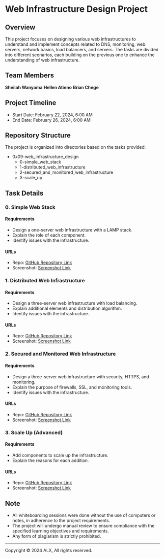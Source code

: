 # Web Infrastructure Design Project

## Overview
This project focuses on designing various web infrastructures to understand and implement concepts related to DNS, monitoring, web servers, network basics, load balancers, and servers. The tasks are divided into different scenarios, each building on the previous one to enhance the understanding of web infrastructure.

## Team Members
**Sheilah Wanyama**
**Hellen Atieno**
**Brian Chege**
## Project Timeline
- Start Date: February 22, 2024, 6:00 AM
- End Date: February 26, 2024, 6:00 AM

## Repository Structure
The project is organized into directories based on the tasks provided:
- 0x09-web_infrastructure_design
  - 0-simple_web_stack
  - 1-distributed_web_infrastructure
  - 2-secured_and_monitored_web_infrastructure
  - 3-scale_up

## Task Details

### 0. Simple Web Stack
#### Requirements
- Design a one-server web infrastructure with a LAMP stack.
- Explain the role of each component.
- Identify issues with the infrastructure.
#### URLs
- Repo: [GitHub Repository Link](https://github.com/CHEGEBB/alx-system_engineering-devops)
- Screenshot: [Screenshot Link](insert_link_here)

### 1. Distributed Web Infrastructure
#### Requirements
- Design a three-server web infrastructure with load balancing.
- Explain additional elements and distribution algorithm.
- Identify issues with the infrastructure.
#### URLs
- Repo: [GitHub Repository Link](insert_link_here)
- Screenshot: [Screenshot Link](insert_link_here)

### 2. Secured and Monitored Web Infrastructure
#### Requirements
- Design a three-server web infrastructure with security, HTTPS, and monitoring.
- Explain the purpose of firewalls, SSL, and monitoring tools.
- Identify issues with the infrastructure.
#### URLs
- Repo: [GitHub Repository Link](insert_link_here)
- Screenshot: [Screenshot Link](insert_link_here)

### 3. Scale Up (Advanced)
#### Requirements
- Add components to scale up the infrastructure.
- Explain the reasons for each addition.
#### URLs
- Repo: [GitHub Repository Link](insert_link_here)
- Screenshot: [Screenshot Link](insert_link_here)

## Note
- All whiteboarding sessions were done without the use of computers or notes, in adherence to the project requirements.
- The project will undergo manual review to ensure compliance with the specified learning objectives and requirements.
- Any form of plagiarism is strictly prohibited.

---

Copyright © 2024 ALX, All rights reserved.
